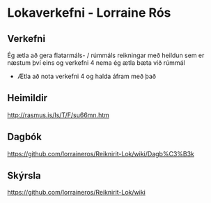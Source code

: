 # Lokaverkefni - Lorraine Rós
## Verkefni
Ég ætla að gera flatarmáls- / rúmmáls reikningar með heildun sem er næstum því eins og verkefni 4 nema ég ætla bæta við rúmmál
* Ætla að nota verkefni 4 og halda áfram með það

## Heimildir
http://rasmus.is/Is/T/F/su66mn.htm

## Dagbók
https://github.com/lorraineros/Reiknirit-Lok/wiki/Dagb%C3%B3k

## Skýrsla
https://github.com/lorraineros/Reiknirit-Lok/wiki
